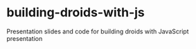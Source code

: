 # building-droids-with-js
Presentation slides and code for building droids with JavaScript presentation
